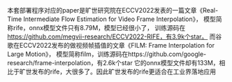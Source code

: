 本套部署程序对应的paper是旷世研究院在ECCV2022发表的一篇文章《Real-Time Intermediate Flow Estimation for Video Frame Interpolation》，
模型简称rife，onnx模型文件只有8.79M，模型已经很小了，
训练源码在 https://github.com/megvii-research/ECCV2022-RIFE，有3.9k个star。
而谷歌在ECCV2022发布的做视频帧插值的文章《FILM: Frame Interpolation for Large Motion》，
模型简称film，训练源码在https://github.com/google-research/frame-interpolation，有2.6k个star
它的onnx模型文件却有133M，相比于旷世发布的rife，大很多了。因此旷世发布的rife更适合在工业界落地应用

